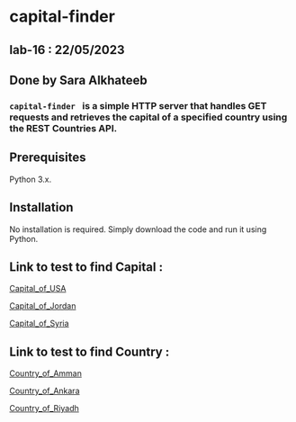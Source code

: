# capital-finder
## lab-16 : 22/05/2023
## Done by Sara Alkhateeb

### `capital-finder ` is a simple HTTP server that handles GET requests and retrieves the capital of a specified country using the REST Countries API.

## Prerequisites
Python 3.x.

## Installation
No installation is required. Simply download the code and run it using Python.


## Link to test to find Capital :
[Capital_of_USA](https://capital-finder-world-map.vercel.app/api/country_capital_finder?country=USA) 

[Capital_of_Jordan](https://capital-finder-world-map.vercel.app/api/country_capital_finder?country=jordan)

[Capital_of_Syria](https://capital-finder-world-map.vercel.app/api/country_capital_finder?country=syria)

## Link to test to find Country :

[Country_of_Amman](https://capital-finder-world-map.vercel.app/api/country_capital_finder?capital=amman)

[Country_of_Ankara](https://capital-finder-world-map.vercel.app/api/country_capital_finder?capital=Ankara)

[Country_of_Riyadh](https://capital-finder-world-map.vercel.app/api/country_capital_finder?capital=Riyadh)







